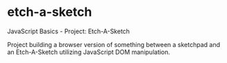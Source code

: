 # etch-a-sketch
JavaScript Basics - Project: Etch-A-Sketch

Project building a browser version of something between a sketchpad and an Etch-A-Sketch utilizing JavaScript DOM manipulation.
